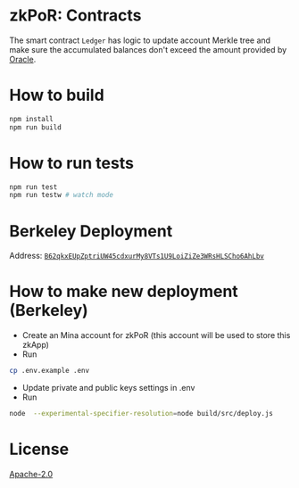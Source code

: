 # zkPoR: Contracts

The smart contract `Ledger` has logic to update account Merkle tree and make sure the accumulated balances don't exceed the amount provided by [Oracle](https://github.com/geesimon/zkPoR/tree/main/oracle).

# How to build

```sh
npm install
npm run build
```

# How to run tests

```sh
npm run test
npm run testw # watch mode
```

# Berkeley Deployment
Address: [`B62qkxEUpZptriUW45cdxurMy8VTs1U9LoiZiZe3WRsHLSCho6AhLbv`](https://berkeley.minaexplorer.com/wallet/B62qkxEUpZptriUW45cdxurMy8VTs1U9LoiZiZe3WRsHLSCho6AhLbv)

# How to make new deployment (Berkeley)

- Create an Mina account for zkPoR (this account will be used to store this zkApp)
- Run
```sh
cp .env.example .env
```
- Update private and public keys settings in .env
- Run
```sh
node  --experimental-specifier-resolution=node build/src/deploy.js
```

# License

[Apache-2.0](LICENSE)
